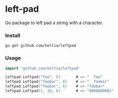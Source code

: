 left-pad
========
Go package to left pad a string with a character.

### Install

```
go get github.com/keltia/leftpad 
```

### Usage

```Go
import 'github.com/keltia/leftpad'

leftpad.Leftpad("foo", 5)       # => "  foo"
leftpad.Leftpad("foobar", 8)    # => "  foobar"
leftpad.Leftpad("foobar", 6)    # => "foobar"
leftpad.Leftpad(1, 10, 0)       # => "0000000001"
```